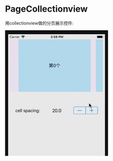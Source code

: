 # PageCollectionview
用collectionview做的分页展示控件:

![img](https://github.com/LevyGG/PageCollectionview/blob/master/demoPicture.gif)

